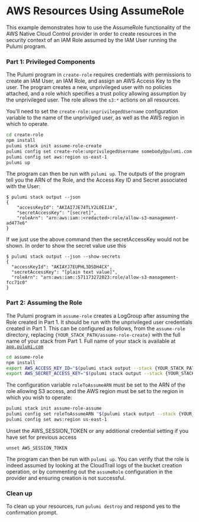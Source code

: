 # AWS Resources Using AssumeRole

This example demonstrates how to use the AssumeRole functionality of the AWS Native Cloud Control provider in order to create
resources in the security context of an IAM Role assumed by the IAM User running the Pulumi program.

### Part 1: Privileged Components

The Pulumi program in `create-role` requires credentials with permissions to create an IAM User, an IAM Role, and assign
an AWS Access Key to the user. The program creates a new, unprivileged user with no policies attached, and a role which
specifies a trust policy allowing assumption by the unprivileged user. The role allows the `s3:*` actions on all
resources.

You'll need to set the `create-role:unprivilegedUsername` configuration variable to the name of the unprivilged user, as
well as the AWS region in which to operate.

```bash
cd create-role
npm install
pulumi stack init assume-role-create
pulumi config set create-role:unprivilegedUsername somebody@pulumi.com
pulumi config set aws:region us-east-1
pulumi up
```

The program can then be run with `pulumi up`. The outputs of the program tell you the ARN of the Role, and the Access
Key ID and Secret associated with the User:

```
$ pulumi stack output --json
{
    "accessKeyId": "AKIAI7JE74TLY2LOEIJA",
    "secretAccessKey": "[secret]",
    "roleArn": "arn:aws:iam::<redacted>:role/allow-s3-management-ad477e6"
}
```

If we just use the above command then the secretAccessKey would not be shown. In order to show the secret value use this

```
$ pulumi stack output --json --show-secrets
{
  "accessKeyId": "AKIAYJ7EUPHL3DSDH4CX",
  "secretAccessKey": "[plain text value]",
  "roleArn": "arn:aws:iam::571173272023:role/allow-s3-management-fcc71c0"
}
```

### Part 2: Assuming the Role

The Pulumi program in `assume-role` creates a LogGroup after assuming the Role created in Part 1. It should be run
with the unprivileged user credentials created in Part 1. This can be configured as follows, from the `assume-role`
directory, replacing `{YOUR_STACK_PATH/assume-role-create}` with the full name of your stack from Part 1. Full name of your stack is available at [`app.pulumi.com`][app]

```bash
cd assume-role
npm install
export AWS_ACCESS_KEY_ID="$(pulumi stack output --stack {YOUR_STACK_PATH/assume-role-create} accessKeyId)"
export AWS_SECRET_ACCESS_KEY="$(pulumi stack output --stack {YOUR_STACK_PATH/assume-role-create} --show-secrets secretAccessKey)"
```

The configuration variable `roleToAssumeARN` must be set to the ARN of the role allowing S3 access, and the AWS region
must be set to the region in which you wish to operate:

```bash
pulumi stack init assume-role-assume
pulumi config set roleToAssumeARN "$(pulumi stack output --stack {YOUR_STACK_PATH/assume-role-create} roleArn)"
pulumi config set aws:region us-east-1
```

Unset the AWS_SESSION_TOKEN or any additional credential setting if you have set for previous access

```
unset AWS_SESSION_TOKEN
```

The program can then be run with `pulumi up`. You can verify that the role is indeed assumed by looking at the
CloudTrail logs of the bucket creation operation, or by commenting out the `assumeRole` configuration in the provider
and ensuring creation is not successful.

### Clean up

To clean up your resources, run `pulumi destroy` and respond yes to the
confirmation prompt.

[app]: https://app.pulumi.com/
